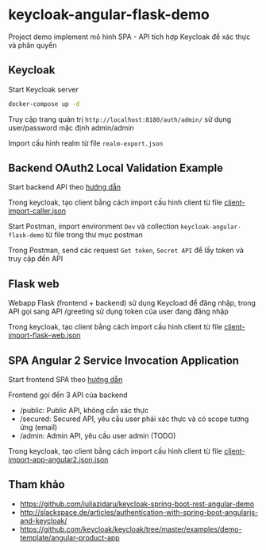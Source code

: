 # keycloak-angular-flask-demo

Project demo implement mô hình SPA - API tích hợp Keycloak để xác thực và phân quyền

## Keycloak

Start Keycloak server

```bash
docker-compose up -d
```

Truy cập trang quản trị `http://localhost:8180/auth/admin/` sử dụng user/password mặc định admin/admin

Import cấu hình realm từ file `realm-export.json`

## Backend OAuth2 Local Validation Example

Start backend API theo [hướng dẫn](./backend_oauth2_local_tokeninfo/README.md)

Trong keycloak, tạo client bằng cách import cấu hình client từ file [client-import-caller.json](./config/client-import-caller.json)

Start Postman, import environment `Dev` và collection `keycloak-angular-flask-demo` từ file trong thư mục postman

Trong Postman, send các request `Get token`, `Secret API` để lấy token và truy cập đến API

## Flask web

Webapp Flask (frontend + backend) sử dụng Keycload để đăng nhập, trong API gọi sang API /greeting sử dụng token của user đang đăng nhập

Trong keycloak, tạo client bằng cách import cấu hình client từ file [client-import-flask-web.json](./config/client-import-flask-web.json)

## SPA Angular 2 Service Invocation Application

Start frontend SPA theo [hướng dẫn](./app-angular2/README.md)

Frontend gọi đến 3 API của backend

- /public: Public API, không cần xác thực
- /secured: Secured API, yêu cầu user phải xác thực và có scope tương ứng (email)
- /admin: Admin API, yêu cầu user admin (TODO)

Trong keycloak, tạo client bằng cách import cấu hình client từ file [client-import-app-angular2.json.json](./config/client-import-app-angular2.json)

## Tham khảo

- https://github.com/iuliazidaru/keycloak-spring-boot-rest-angular-demo
- http://slackspace.de/articles/authentication-with-spring-boot-angularjs-and-keycloak/
- https://github.com/keycloak/keycloak/tree/master/examples/demo-template/angular-product-app